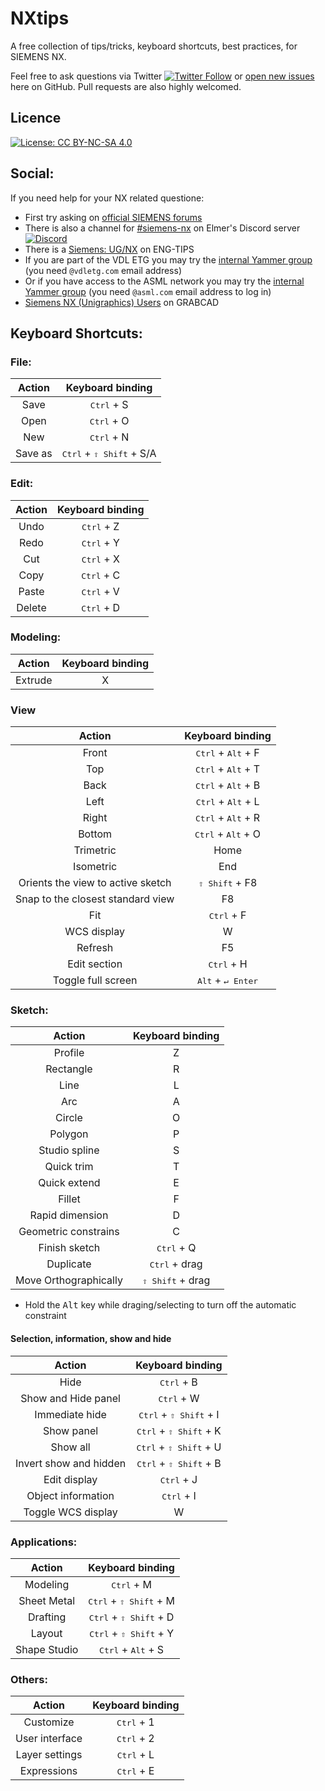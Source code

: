 # NXtips
A free collection of tips/tricks, keyboard shortcuts, best practices, for SIEMENS NX.

Feel free to ask questions via Twitter [![Twitter Follow](https://img.shields.io/twitter/follow/fsfarimani?style=flat-square)](https://twitter.com/fsfarimani) or [open new issues](https://github.com/Foadsf/NXtips/issues) here on GitHub. Pull requests are also highly welcomed.

## Licence
[![License: CC BY-NC-SA 4.0](https://img.shields.io/badge/License-CC%20BY--NC--SA%204.0-lightgrey.svg)](https://creativecommons.org/licenses/by-nc-sa/4.0/)

## Social:

If you need help for your NX related questione:

* First try asking on [official SIEMENS forums](community.sw.siemens.com)
* There is also a channel for [#siemens-nx](https://discord.gg/YM2SFah) on Elmer's Discord server [![Discord](https://img.shields.io/discord/412182089279209474?style=flat-square)](https://discord.gg/YM2SFah)
* There is a [Siemens: UG/NX](https://www.eng-tips.com/threadminder.cfm?pid=561) on ENG-TIPS
* If you are part of the VDL ETG you may try the [internal Yammer group](https://www.yammer.com/vdletg.com/#/threads/inGroup?type=in_group&feedId=33947099136&view=all) (you need `@vdletg.com` email address)
* Or if you have access to the ASML network you may try the [internal Yammer group](https://web.yammer.com/main/groups/eyJfdHlwZSI6Ikdyb3VwIiwiaWQiOiI5NDI2OTgifQ/all) (you need `@asml.com` email address to log in)
* [Siemens NX (Unigraphics) Users](https://grabcad.com/groups/siemens-nx-unigraphics-users/) on GRABCAD


## Keyboard Shortcuts:

### File:

|      Action      |       Keyboard binding      |
|:----------------:|:---------------------------:|
|        Save      |          <kbd>Ctrl</kbd>   + S         |
|        Open      |          <kbd>Ctrl</kbd>   + O         |
|        New       |          <kbd>Ctrl</kbd>   + N         |
|     Save   as    |     <kbd>Ctrl</kbd>   + <kbd>⇧ Shift</kbd> + S/A    |

### Edit:

|     Action    |  Keyboard binding |
|:-------------:|:-----------------:|
|      Undo     |     <kbd>Ctrl</kbd>   + Z    |
|      Redo     |     <kbd>Ctrl</kbd>   + Y    |
|       Cut     |     <kbd>Ctrl</kbd>   + X    |
|      Copy     |     <kbd>Ctrl</kbd>   + C    |
|      Paste    |     <kbd>Ctrl</kbd>   + V    |
|     Delete    |     <kbd>Ctrl</kbd>   + D    |

### Modeling:

|     Action     | Keyboard binding |
|:--------------:|:----------------:|
|     Extrude    |         X        |

### View

|                 Action                |     Keyboard binding    |
|:-------------------------------------:|:-----------------------:|
|                  Front                |     <kbd>Ctrl</kbd>   + <kbd>Alt</kbd> + F    |
|                   Top                 |     <kbd>Ctrl</kbd>   + <kbd>Alt</kbd> + T    |
|                  Back                 |     <kbd>Ctrl</kbd>   + <kbd>Alt</kbd> + B    |
|                  Left                 |     <kbd>Ctrl</kbd>   + <kbd>Alt</kbd> + L    |
|                  Right                |     <kbd>Ctrl</kbd>   + <kbd>Alt</kbd> + R    |
|                 Bottom                |     <kbd>Ctrl</kbd>   + <kbd>Alt</kbd> + O    |
|                Trimetric              |           Home          |
|                Isometric              |            End          |
| Orients the view to active sketch     |       <kbd>⇧ Shift</kbd>   + F8      |
|  Snap to the closest standard view    |            F8           |
|                   Fit                 |        <kbd>Ctrl</kbd>   + F       |
|              WCS   display            |             W           |
|                 Refresh               |            F5           |
|             Edit   section            |        <kbd>Ctrl</kbd>   + H       |
|          Toggle   full screen         |       <kbd>Alt</kbd>   + <kbd>↵ Enter</kbd>     |

### Sketch:

|             Action             |    Keyboard binding   |
|:------------------------------:|:---------------------:|
|             Profile            |            Z          |
|            Rectangle           |            R          |
|               Line             |            L          |
|               Arc              |            A          |
|              Circle            |            O          |
|             Polygon            |            P          |
|         Studio   spline        |            S          |
|           Quick   trim         |            T          |
|          Quick   extend        |            E          |
|              Fillet            |            F          |
|        Rapid   dimension       |            D          |
|      Geometric   constrains    |            C          |
|         Finish   sketch        |       <kbd>Ctrl</kbd>   + Q      |
|            Duplicate           |      <kbd>Ctrl</kbd>   + drag    |
|     Move   Orthographically    |     <kbd>⇧ Shift</kbd>   + drag    |

* Hold the <kbd>Alt</kbd> key while draging/selecting to turn off the automatic constraint

#### Selection, information, show and hide

|             Action            |      Keyboard binding     |
|:-----------------------------:|:-------------------------:|
|              Hide             |         <kbd>Ctrl</kbd>   + B        |
|      Show   and Hide panel    |         <kbd>Ctrl</kbd>   + W        |
|        Immediate   hide       |     <kbd>Ctrl</kbd>   + <kbd>⇧ Shift</kbd> + I    |
|           Show panel          |     <kbd>Ctrl</kbd>   + <kbd>⇧ Shift</kbd> + K    |
|            Show all           |     <kbd>Ctrl</kbd>   + <kbd>⇧ Shift</kbd> + U    |
|     Invert show and hidden    |     <kbd>Ctrl</kbd>   + <kbd>⇧ Shift</kbd> + B    |
|         Edit   display        |         <kbd>Ctrl</kbd>   + J        |
|      Object   information     |         <kbd>Ctrl</kbd>   + I        |
|      Toggle   WCS display     |              W            |

### Applications:

|         Action        |      Keyboard binding     |
|:---------------------:|:-------------------------:|
|        Modeling       |          <kbd>Ctrl</kbd> + M         |
|       Sheet Metal     |     <kbd>Ctrl</kbd> +   <kbd>⇧ Shift</kbd> + M    |
|        Drafting       |     <kbd>Ctrl</kbd> +   <kbd>⇧ Shift</kbd> + D    |
|         Layout        |     <kbd>Ctrl</kbd> +   <kbd>⇧ Shift</kbd> + Y    |
|     Shape   Studio    |      <kbd>Ctrl</kbd> + <kbd>Alt</kbd>   + S     |

### Others:

|          Action         | Keyboard binding |
|:-----------------------:|:----------------:|
|         Customize       |      <kbd>Ctrl</kbd> + 1    |
|     User   interface    |      <kbd>Ctrl</kbd> + 2    |
|      Layer settings     |     <kbd>Ctrl</kbd> + L     |
|      Expressions     |     <kbd>Ctrl</kbd> + E     |

